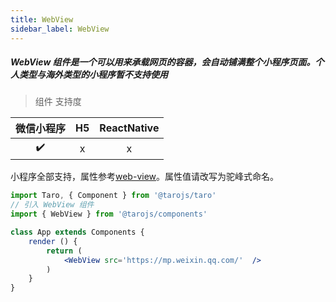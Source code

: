 ```yaml
---
title: WebView
sidebar_label: WebView
---
```


##### WebView 组件是一个可以用来承载网页的容器，会自动铺满整个小程序页面。个人类型与海外类型的小程序暂不支持使用

> 组件 支持度

| 微信小程序 | H5 | ReactNative |
| :-: | :-: | :-: |
| ✔️ | x | x |

小程序全部支持，属性参考[web-view](https://developers.weixin.qq.com/miniprogram/dev/component/web-view.html)。属性值请改写为驼峰式命名。

```jsx
import Taro, { Component } from '@tarojs/taro'
// 引入 WebView 组件
import { WebView } from '@tarojs/components'

class App extends Components {
	render () {
		return (
			<WebView src='https://mp.weixin.qq.com/'  />
		)
	}
}
```
